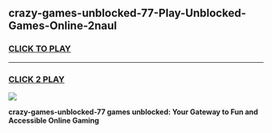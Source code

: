 
## crazy-games-unblocked-77-Play-Unblocked-Games-Online-2naul
<h3>
<a href="https://premium76.site?title=crazy-games-unblocked-77&ref=25A">CLICK TO PLAY</a></h3>
<hr>

<h3>
<a href="https://premium76.site?title=crazy-games-unblocked-77&ref=25A">CLICK 2 PLAY</a>
  
</h3>

<a href="https://premium76.site?title=crazy-games-unblocked-77&ref=25A"><img src="https://clearcache.store/games.png"></a>


**crazy-games-unblocked-77 games unblocked: Your Gateway to Fun and Accessible Online Gaming**
